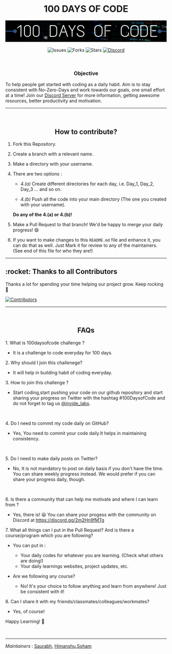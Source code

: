 <H1 align="center"> 100 DAYS OF CODE </H1>

[![Banner](Assets/100daysOfCode.png)](https://discord.gg/2m2Hn9fMTg)

<div align="center"> 

![Issues](https://img.shields.io/github/issues/Git-Commit-Show/100-Days-of-Code)
![Forks](https://img.shields.io/github/forks/Git-Commit-Show/100-Days-of-Code)
![Stars](https://img.shields.io/github/stars/Git-Commit-Show/100-Days-of-Code)
[![Discord](https://img.shields.io/badge/Join%20Our-Discord-orange)](https://discord.gg/2m2Hn9fMTg)

</div>

<br/>

<H3 align="center">Objective</H3>

To help people get started with coding as a daily habit. Aim is to stay consistent with No-Zero-Days and work towards our goals, one small effort at a time! Join our [Discord Server](https://discord.gg/JFWP8c2gPG) for more information, getting awesome resources, better productivity and motivation.

---

<br/>

<H2 align="center"><b>How to contribute?</b></H2>

1. Fork this Repository.
2. Create a branch with a relevant name.
3. Make a directory with your username.
4. There are two options :
    - _4.(a)_  Create different directories for each day, i.e. Day_1, Day_2, Day_3 ... and so on.

    - _4.(b)_ Push all the code into your main directory (The one you created with your username).

    **Do any of the 4.(a) or 4.(b)!**

5. Make a Pull Request to that branch! We'd be happy to merge your daily progress! 😄
6. If you want to make changes to this `README.md` file and enhance it, you can do that as well. Just Mark it for review to any of the maintainers. (See end of this file for who they are!)

---

<H2><b> :rocket: Thanks to all Contributors</H2></b>

Thanks a lot for spending your time helping our project grow. Keep rocking :tada:

[![Contributors](https://contrib.rocks/image?repo=Git-Commit-Show/100-Days-of-Code)](https://github.com/Git-Commit-Show/100-Days-of-Code/graphs/contributors)

---

<br/>

<H2 align="center"><b>FAQs</b></H2>

1\. What is 100daysofcode challenge ?
  - It is a challenge to code everyday for 100 days.

2\. Why should I join this challenege?

- It will help in building habit of coding everyday.

3\. How to join this challenge ?

- Start coding,start pushing your code on our github repository and start sharing your   progress on Twitter with the hashtag #100DaysofCode and do not forget to tag us [@invide_labs](https://twitter.com/Invide_Labs).

<br/>

4\. Do I need to commit my code daily on GitHub?

- Yes, You need to commit your code daily.It helps in maintaining consistency.

<br/>

5\. Do I need to make daily posts on Twitter?

- No, It is not mandatory to post on daily basis if you don't have the time. You can share weekly progress instead. We would prefer if you can share your progress daily, though.

<br/>

6\. Is there a community that can help me motivate and where I can learn from ?

- Yes, there is! 😃 You can share your progess with the community on Discord at <https://discord.gg/2m2Hn9fMTg>

7\. What all things can I put in the Pull Request? And is there a course/program which you are following?

- You can put in :
  - Your daily codes for whatever you are learning. (Check what others are doing!)
  - Your daily learnings websites, project updates, etc.

- Are we following any course?
  - No! It's your choice to follow anything and learn from anywhere! Just be consistent with it!

8\. Can I share it with my friends/classmates/colleagues/workmates?

- Yes, of course!

Happy Learning! :tada:

<br/>

---
_Maintainers_ : [Saurabh](https://github.com/srbhr), [Himanshu](https://github.com/himanshu007-creator),[Soham](https://github.com/soham117)
